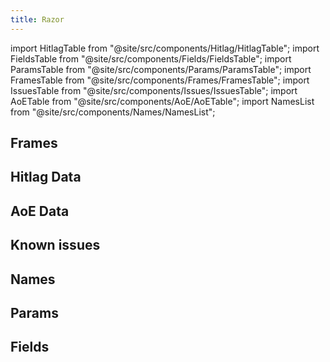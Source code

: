 ```yaml
---
title: Razor
---
```


import HitlagTable from "@site/src/components/Hitlag/HitlagTable";
import FieldsTable from "@site/src/components/Fields/FieldsTable";
import ParamsTable from "@site/src/components/Params/ParamsTable";
import FramesTable from "@site/src/components/Frames/FramesTable";
import IssuesTable from "@site/src/components/Issues/IssuesTable";
import AoETable from "@site/src/components/AoE/AoETable";
import NamesList from "@site/src/components/Names/NamesList";

## Frames

<FramesTable character="razor" />

## Hitlag Data

<HitlagTable character="razor" />

## AoE Data

<AoETable character="razor" />

## Known issues

<IssuesTable character="razor" />

## Names

<NamesList character="razor" />

## Params

<ParamsTable character="razor" />

## Fields

<FieldsTable character="razor" />
